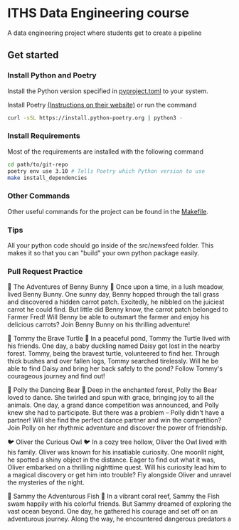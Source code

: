 # ITHS Data Engineering course
A data engineering project where students get to create a pipeline
## Get started
### Install Python and Poetry
Install the Python version specified in [pyproject.toml](pyproject.toml) to your system.

Install Poetry [(Instructions on their website)](https://python-poetry.org/) or run the command

```bash
curl -sSL https://install.python-poetry.org | python3 -
```

### Install Requirements
Most of the requirements are installed with the following command
```bash
cd path/to/git-repo
poetry env use 3.10 # Tells Poetry which Python version to use
make install_dependencies
```

### Other Commands
Other useful commands for the project can be found in the [Makefile](Makefile).


### Tips
All your python code should go inside of the src/newsfeed folder. This makes it so that you can "build" your own python package easily.


### Pull Request Practice

🐰 The Adventures of Benny Bunny 🐰
Once upon a time, in a lush meadow, lived Benny Bunny. One sunny day, Benny hopped through the tall grass and discovered a hidden carrot patch. Excitedly, he nibbled on the juiciest carrot he could find. But little did Benny know, the carrot patch belonged to Farmer Fred! Will Benny be able to outsmart the farmer and enjoy his delicious carrots? Join Benny Bunny on his thrilling adventure!

🐢 Tommy the Brave Turtle 🐢
In a peaceful pond, Tommy the Turtle lived with his friends. One day, a baby duckling named Daisy got lost in the nearby forest. Tommy, being the bravest turtle, volunteered to find her. Through thick bushes and over fallen logs, Tommy searched tirelessly. Will he be able to find Daisy and bring her back safely to the pond? Follow Tommy's courageous journey and find out!

🐻 Polly the Dancing Bear 🐻
Deep in the enchanted forest, Polly the Bear loved to dance. She twirled and spun with grace, bringing joy to all the animals. One day, a grand dance competition was announced, and Polly knew she had to participate. But there was a problem – Polly didn't have a partner! Will she find the perfect dance partner and win the competition? Join Polly on her rhythmic adventure and discover the power of friendship.

🐦 Oliver the Curious Owl 🐦
In a cozy tree hollow, Oliver the Owl lived with his family. Oliver was known for his insatiable curiosity. One moonlit night, he spotted a shiny object in the distance. Eager to find out what it was, Oliver embarked on a thrilling nighttime quest. Will his curiosity lead him to a magical discovery or get him into trouble? Fly alongside Oliver and unravel the mysteries of the night.

🐠 Sammy the Adventurous Fish 🐠
In a vibrant coral reef, Sammy the Fish swam happily with his colorful friends. But Sammy dreamed of exploring the vast ocean beyond. One day, he gathered his courage and set off on an adventurous journey. Along the way, he encountered dangerous predators a
